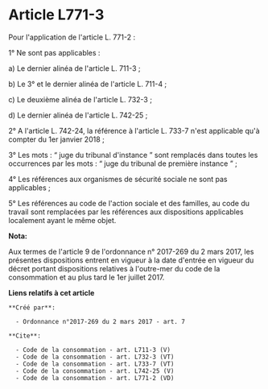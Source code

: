 # Article L771-3

Pour l'application de l'article L. 771-2 : 

1° Ne sont pas applicables : 

a) Le dernier alinéa de l'article L. 711-3 ; 

b) Le 3° et le dernier alinéa de l'article L. 711-4 ; 

c) Le deuxième alinéa de l'article L. 732-3 ; 

d) Le dernier alinéa de l'article L. 742-25 ; 

2° A l'article L. 742-24, la référence à l'article L. 733-7 n'est applicable qu'à compter du 1er janvier 2018 ; 

3° Les mots : “ juge du tribunal d'instance ” sont remplacés dans toutes les occurrences par les mots : “ juge du tribunal de
première instance ” ; 

4° Les références aux organismes de sécurité sociale ne sont pas applicables ; 

5° Les références au code de l'action sociale et des familles, au code du travail sont remplacées par les références aux
dispositions applicables localement ayant le même objet.

**Nota:**

Aux termes de l'article 9 de l'ordonnance n° 2017-269 du 2 mars 2017,  les présentes dispositions entrent en vigueur à la
date d'entrée en  vigueur du décret portant dispositions relatives à l'outre-mer du code  de la consommation et au plus tard
le 1er juillet 2017.

**Liens relatifs à cet article**

	**Créé par**:

	  - Ordonnance n°2017-269 du 2 mars 2017 - art. 7

	**Cite**:

	  - Code de la consommation - art. L711-3 (V)
	  - Code de la consommation - art. L732-3 (VT)
	  - Code de la consommation - art. L733-7 (VT)
	  - Code de la consommation - art. L742-25 (V)
	  - Code de la consommation - art. L771-2 (VD)

